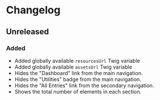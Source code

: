 # Changelog

## Unreleased

### Added
- Added globally available `resourcesUrl` Twig variable
- Added globally available `assetsUrl` Twig variable
- Hides the "Dashboard" link from the main navigation.
- Hides the "Utilities" badge from the main navigation.
- Hides the "All Entries" link from the secondary navigation.
- Shows the total number of elements in each section.
